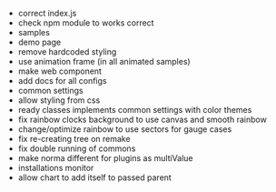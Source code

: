 - correct index.js
- check npm module to works correct
- samples
- demo page
- remove hardcoded styling
- use animation frame (in all animated samples)
- make web component
- add docs for all configs
- common settings
- allow styling from css
- ready classes implements common settings with color themes
- fix rainbow clocks background to use canvas and smooth rainbow
- change/optimize rainbow to use sectors for gauge cases
- fix re-creating tree on remake
- fix double running of commons
- make norma different for plugins as multiValue
- installations monitor
- allow chart to add itself to passed parent